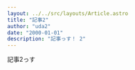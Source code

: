 ```yaml
---
layout: ../../src/layouts/Article.astro
title: "記事2"
author: "uda2"
date: "2000-01-01"
description: "記事っす！ 2"
---
```


記事2っす